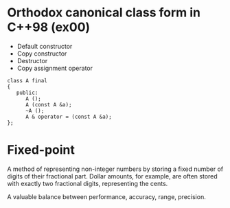 # Orthodox canonical class form in C++98 (ex00)

- Default constructor
- Copy constructor
- Destructor
- Copy assignment operator

```
class A final
{
   public:
      A ();
      A (const A &a);
      ~A ();
      A & operator = (const A &a);
};
```
# Fixed-point 
A method of representing non-integer numbers by storing a fixed number of digits of their fractional part. Dollar amounts, for example, are often stored with exactly two fractional digits, representing the cents.

A valuable balance between performance, accuracy, range, precision.

